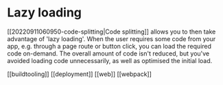 # Lazy loading

[[20220911060950-code-splitting|Code splitting]] allows you to then take advantage of 'lazy loading'. When the user requires some code from your app, e.g. through a page route or button click, you can load the required code on-demand. The overall amount of code isn't reduced, but you've avoided loading code unnecessarily, as well as optimised the initial load.

[[buildtooling]]
[[deployment]]
[[web]]
[[webpack]]